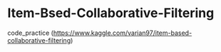 # Item-Bsed-Collaborative-Filtering
code_practice (https://www.kaggle.com/varian97/item-based-collaborative-filtering)
